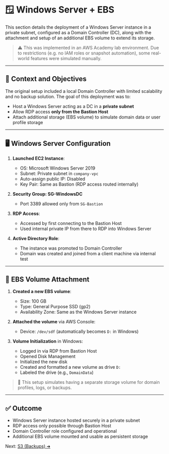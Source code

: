# 🪟 Windows Server + EBS

This section details the deployment of a Windows Server instance in a private subnet, configured as a Domain Controller (DC), along with the attachment and setup of an additional EBS volume to extend its storage.

> ⚠️ This was implemented in an AWS Academy lab environment. Due to restrictions (e.g. no IAM roles or snapshot automation), some real-world features were simulated manually.

---

## 🧭 Context and Objectives

The original setup included a local Domain Controller with limited scalability and no backup solution. The goal of this deployment was to:

- Host a Windows Server acting as a DC in a **private subnet**
- Allow RDP access **only from the Bastion Host**
- Attach additional storage (EBS volume) to simulate domain data or user profile storage

---

## 🖥️ Windows Server Configuration

1. **Launched EC2 Instance**:
   - OS: Microsoft Windows Server 2019
   - Subnet: Private subnet in `company-vpc`
   - Auto-assign public IP: Disabled
   - Key Pair: Same as Bastion (RDP access routed internally)

2. **Security Group: SG-WindowsDC**
   - Port 3389 allowed only from `SG-Bastion`

3. **RDP Access**:
   - Accessed by first connecting to the Bastion Host
   - Used internal private IP from there to RDP into Windows Server

4. **Active Directory Role**:
   - The instance was promoted to Domain Controller
   - Domain was created and joined from a client machine via internal test

---

## 💾 EBS Volume Attachment

1. **Created a new EBS volume**:
   - Size: 100 GB
   - Type: General Purpose SSD (gp2)
   - Availability Zone: Same as the Windows Server instance

2. **Attached the volume** via AWS Console:
   - Device: `/dev/sdf` (automatically becomes `D:` in Windows)

3. **Volume Initialization** in Windows:
   - Logged in via RDP from Bastion Host
   - Opened Disk Management
   - Initialized the new disk
   - Created and formatted a new volume as drive `D:`
   - Labeled the drive (e.g., `DomainData`)

> 📌 This setup simulates having a separate storage volume for domain profiles, logs, or backups.

---

## ✅ Outcome

- Windows Server instance hosted securely in a private subnet
- RDP access only possible through Bastion Host
- Domain Controller role configured and operational
- Additional EBS volume mounted and usable as persistent storage

Next: [S3 (Backups) ➜](6-S3.md)
